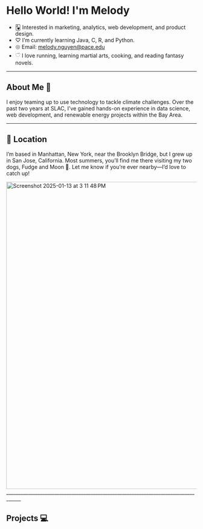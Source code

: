 # Hello World! I'm Melody

- 🂱  Interested in marketing, analytics, web development, and product design. 
- ♡ I’m currently learning Java, C, R, and Python.
- 𑁍 Email: melody.nguyen@pace.edu
- 𓎩 I love running, learning martial arts, cooking, and reading fantasy novels.

____________________________________________________________________________________

## About Me 🧸

I enjoy teaming up to use technology to tackle climate challenges. Over the past two years at SLAC, I’ve gained hands-on experience in data science, web development, and renewable energy projects within the Bay Area.

____________________________________________________________________________________

## 📍 Location

I’m based in Manhattan, New York, near the Brooklyn Bridge, but I grew up in San Jose, California. Most summers, you’ll find me there visiting my two dogs, Fudge and Moon 🐾. Let me know if you’re ever nearby—I’d love to catch up!

<img width="814" alt="Screenshot 2025-01-13 at 3 11 48 PM" src="https://github.com/user-attachments/assets/e3c2d417-e8b4-40e7-b4c8-c958ff015a70" />
____________________________________________________________________________________

## Projects 💻

